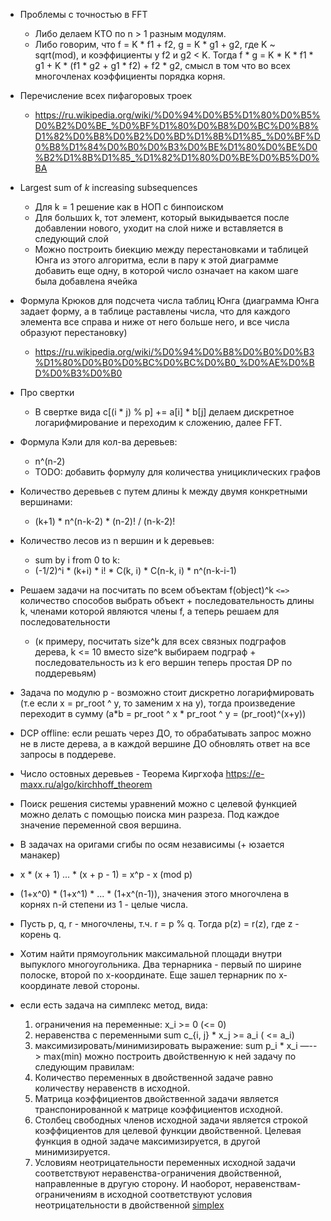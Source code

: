 - Проблемы с точностью в FFT
  - Либо делаем КТО по n > 1 разным модулям.
  - Либо говорим, что f = K * f1 + f2, g = K * g1 + g2, где K ~ sqrt(mod), и коэффициенты у f2 и g2 < K. Тогда f * g = K * K * f1 * g1 + K * (f1 * g2 + g1 * f2) + f2 * g2, смысл в том что во всех многочленах коэффициенты порядка корня.

- Перечисление всех пифагоровых троек
  - https://ru.wikipedia.org/wiki/%D0%94%D0%B5%D1%80%D0%B5%D0%B2%D0%BE_%D0%BF%D1%80%D0%B8%D0%BC%D0%B8%D1%82%D0%B8%D0%B2%D0%BD%D1%8B%D1%85_%D0%BF%D0%B8%D1%84%D0%B0%D0%B3%D0%BE%D1%80%D0%BE%D0%B2%D1%8B%D1%85_%D1%82%D1%80%D0%BE%D0%B5%D0%BA

- Largest sum of *k* increasing subsequences
  - Для k = 1 решение как в НОП с бинпоиском
  - Для больших k, тот элемент, который выкидывается после добавлении нового, уходит на слой ниже и вставляется в следующий слой
  - Можно построить биекцию между перестановками и таблицей Юнга из этого алгоритма, если в пару к этой диаграмме добавить еще одну, в которой число означает на каком шаге была добавлена ячейка

- Формула Крюков для подсчета числа таблиц Юнга (диаграмма Юнга задает форму, а в таблице раставлены числа, что для каждого элемента все справа и ниже от него больше него, и все числа образуют перестановку)
  - https://ru.wikipedia.org/wiki/%D0%94%D0%B8%D0%B0%D0%B3%D1%80%D0%B0%D0%BC%D0%BC%D0%B0_%D0%AE%D0%BD%D0%B3%D0%B0

- Про свертки
  - В свертке вида c[(i \* j) % p] += a[i] \* b[j] делаем дискретное логарифмирование и переходим к сложению, далее FFT.

- Формула Кэли для кол-ва деревьев:
  - n^(n-2)
  - TODO: добавить формулу для количества унициклических графов

- Количество деревьев с путем длины k между двумя конкретными вершинами:
  - (k+1) * n^(n-k-2) * (n-2)! / (n-k-2)! 

- Количество лесов из n вершин и k деревьев:
  - sum by i from 0 to k:
  - (-1/2)^i * (k+i) * i! * C(k, i) * C(n-k, i) * n^(n-k-i-1)

- Решаем задачи на посчитать по всем объектам f(object)^k `<=>` количество способов выбрать объект + последовательность длины k, членами которой являются члены f, а теперь решаем для последовательности
  - (к примеру, посчитать size^k для всех связных подграфов дерева, k <= 10 вместо size^k выбираем подграф + последовательность из k его вершин теперь простая DP по поддеревьям)

- Задача по модулю p - возможно стоит дискретно логарифмировать (т.е если x = pr_root ^ y, то заменим x на y), тогда произведение переходит в сумму (a*b = pr_root ^ x * pr_root ^ y = (pr_root)^(x+y))

- DCP offline: если решать через ДО, то обрабатывать запрос можно не в листе дерева, а в каждой вершине ДО обновлять ответ на все запросы в поддереве.

- Число остовных деревьев - Теорема Киргхофа  https://e-maxx.ru/algo/kirchhoff_theorem

- Поиск решения системы уравнений можно с целевой функцией можно делать с помощью поиска мин разреза. Под каждое значение переменной своя вершина.

- В задачах на оригами сгибы по осям независимы (+ юзается манакер)

- x * (x + 1) ... * (x + p - 1) = x^p - x (mod p)

- (1+x^0) * (1+x^1) * ... * (1+x^(n-1)), значения этого многочлена в корнях n-й степени из 1 - целые числа.

- Пусть p, q, r - многочлены, т.ч. r = p % q. Тогда p(z) = r(z), где z - корень q.

- Хотим найти прямоугольник максимальной площади внутри выпуклого многоугольника. Два тернарника - первый по ширине полоске, второй по x-координате. Еще зашел тернарник по x-координате левой стороны.

- если есть задача на симплекс метод, вида:
  1) ограничения на переменные: x_i >= 0 (<= 0)
  2) неравенства с переменными sum c_{i, j} * x_j >= a_i ( <= a_i)
  3) максимизировать/минимизировать выражение: sum p_i * x_i —--> max(min)
  можно построить двойственную к ней задачу по следующим правилам:
  1) Количество переменных в двойственной задаче равно количеству неравенств в исходной.
  2) Матрица коэффициентов двойственной задачи является транспонированной к матрице коэффициентов исходной.
  3) Столбец свободных членов исходной задачи является строкой коэффициентов для целевой функции двойственной. Целевая функция в одной задаче максимизируется, в другой минимизируется.
  4) Условиям неотрицательности переменных исходной задачи соответствуют неравенства-ограничения двойственной, направленные в другую сторону. И наоборот, неравенствам-ограничениям в исходной соответствуют условия неотрицательности в двойственной
  [simplex](https://github.com/Denisson001/algorithms/blob/master/pictures/simplex.jpg)

